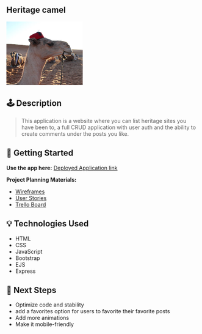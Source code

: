 
## Heritage camel


<img src="./public/images/camel.jpg" alt="drawing" width="200"/>

## 🕹️ Description


> This application is a website where you can list heritage sites you have been to, a full CRUD application with user auth
and the ability to create comments under the posts you like.

## 🚀 Getting Started

**Use the app here:** [Deployed Application link](https://your-deployment-link.com)

**Project Planning Materials:**  
- [Wireframes](./planning/wireframes.png)  
- [User Stories](./planning/user-stories.md)  
- [Trello Board](https://trello.com/your-board)


## 💡 Technologies Used

- HTML
- CSS
- JavaScript
- Bootstrap
- EJS
- Express

## 🚧 Next Steps

- Optimize code and stability
- add a favorites option for users to favorite their favorite posts
- Add more animations 
- Make it mobile-friendly
